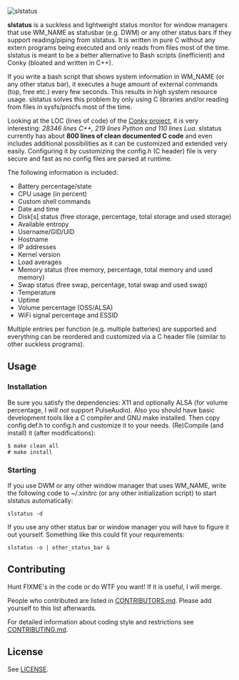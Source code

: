 ![slstatus](slstatus.png)

**slstatus** is a suckless and lightweight status monitor for window managers that use WM_NAME as statusbar (e.g. DWM) or any other status bars if they support reading/piping from slstatus. It is written in pure C without any extern programs being executed and only reads from files most of the time. slstatus is meant to be a better alternative to Bash scripts (inefficient) and Conky (bloated and written in C++).

If you write a bash script that shows system information in WM_NAME (or any other status bar), it executes a huge amount of external commands (top, free etc.) every few seconds. This results in high system resource usage. slstatus solves this problem by only using C libraries and/or reading from files in sysfs/procfs most of the time.

Looking at the LOC (lines of code) of the [Conky project](https://github.com/brndnmtthws/conky), it is very interesting: *28346 lines C++, 219 lines Python and 110 lines Lua*. slstatus currently has about **800 lines of clean documented C code** and even includes additional possibilities as it can be customized and extended very easily. Configuring it by customizing the config.h (C header) file is very secure and fast as no config files are parsed at runtime.

The following information is included:

- Battery percentage/state
- CPU usage (in percent)
- Custom shell commands
- Date and time
- Disk[s] status (free storage, percentage, total storage and used storage)
- Available entropy
- Username/GID/UID
- Hostname
- IP addresses
- Kernel version
- Load averages
- Memory status (free memory, percentage, total memory and used memory)
- Swap status (free swap, percentage, total swap and used swap)
- Temperature
- Uptime
- Volume percentage (OSS/ALSA)
- WiFi signal percentage and ESSID

Multiple entries per function (e.g. multiple batteries) are supported and everything can be reordered and customized via a C header file (similar to other suckless programs).

## Usage

### Installation

Be sure you satisfy the dependencies: X11 and optionally ALSA (for volume percentage, I will *not* support PulseAudio).
Also you should have basic development tools like a C compiler and GNU make installed.
Then copy config.def.h to config.h and customize it to your needs.
(Re)Compile (and install) it (after modifications):

	$ make clean all
	# make install

### Starting

If you use DWM or any other window manager that uses WM_NAME, write the following code to ~/.xinitrc (or any other initialization script) to start slstatus automatically:

	slstatus -d

If you use any other status bar or window manager you will have to figure it out yourself. Something like this could fit your requirements:

	slstatus -o | other_status_bar &

## Contributing

Hunt FIXME's in the code or do WTF you want! If it is useful, I will merge.

People who contributed are listed in [CONTRIBUTORS.md](CONTRIBUTORS.md). Please add yourself to this list afterwards.

For detailed information about coding style and restrictions see [CONTRIBUTING.md](CONTRIBUTING.md).

## License

See [LICENSE](LICENSE).
